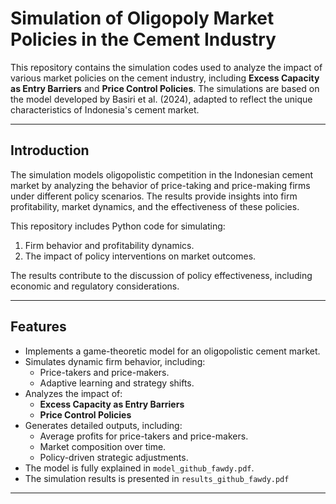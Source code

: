 # Simulation of Oligopoly Market Policies in the Cement Industry

This repository contains the simulation codes used to analyze the impact of various market policies on the cement industry, including **Excess Capacity as Entry Barriers** and **Price Control Policies**. The simulations are based on the model developed by Basiri et al. (2024), adapted to reflect the unique characteristics of Indonesia's cement market.

---

## Introduction

The simulation models oligopolistic competition in the Indonesian cement market by analyzing the behavior of price-taking and price-making firms under different policy scenarios. The results provide insights into firm profitability, market dynamics, and the effectiveness of these policies.

This repository includes Python code for simulating:
1. Firm behavior and profitability dynamics.
2. The impact of policy interventions on market outcomes.

The results contribute to the discussion of policy effectiveness, including economic and regulatory considerations.

---

## Features

- Implements a game-theoretic model for an oligopolistic cement market.
- Simulates dynamic firm behavior, including:
  - Price-takers and price-makers.
  - Adaptive learning and strategy shifts.
- Analyzes the impact of:
  - **Excess Capacity as Entry Barriers**
  - **Price Control Policies**
- Generates detailed outputs, including:
  - Average profits for price-takers and price-makers.
  - Market composition over time.
  - Policy-driven strategic adjustments.
- The model is fully explained in `model_github_fawdy.pdf`.
- The simulation results is presented in `results_github_fawdy.pdf`

---

   
